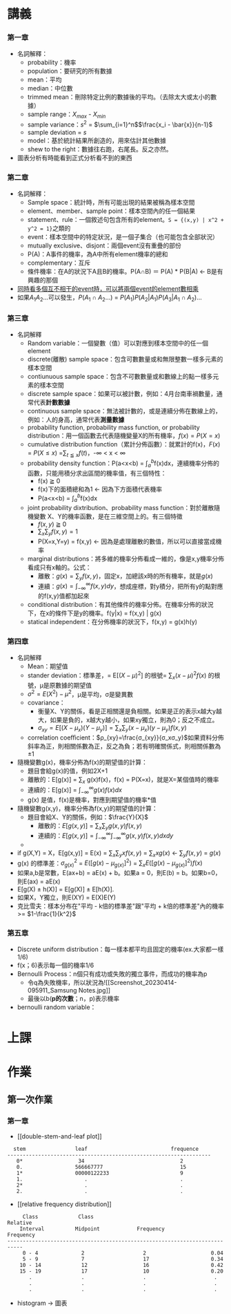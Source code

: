 # 講義
### 第一章
* 名詞解釋：
	* probability：機率
	* population：要研究的所有數據
	* mean：平均
	* median：中位數
	* trimmed mean：刪除特定比例的數據後的平均。（去除太大或太小的數據）
	* sample range：$X_{max}$  - $X_{min}$
	* sample variance：$s^2$ = $\sum_{i=1}^n$$\frac{x_i - \bar{x}}{n-1}$
	* sample deviation = $s$
	* model：基於統計結果所創造的，用來估計其他數據
	* shew to the right：數據往右跑，右尾長。反之亦然。
* 圖表分析有時能看到正式分析看不到的東西
### 第二章
* 名詞解釋：
	* Sample space：統計時，所有可能出現的結果被稱為樣本空間
	* element、member、sample point：樣本空間內的任一個結果
	* statement、rule：一個敘述句包含所有的element。`S = {(x,y) | x^2 + y^2 = 1}`之類的
	* event：樣本空間中的特定狀況，是一個子集合（也可能包含全部狀況）
	* mutually exclusive、disjont：兩個event沒有重疊的部份
	* P(A)：A事件的機率，為A中所有element機率的總和
	* complementary：互斥
	* 條件機率：在A的狀況下A且B的機率。P(A∩B) ＝ P(A) * P(B|A)  <- B是有興趣的那個
* [同時看多個互不相干的event時，可以將兩個event的element數相乘](https://controlc.com/30fb6b0c)
* 如果$A_1$$A_2$...可以發生，$P(A_1∩A_2...)$ = $P(A_1)P(A_2|A_1)P(A_3|A_1∩A_2)...$
### 第三章
* 名詞解釋
	* Random variable：一個變數（值）可以對應到樣本空間中的任一個element
	* discrete(離散) sample space：包含可數數量或和無限整數一樣多元素的樣本空間
	* contiunuous sample space：包含不可數數量或和數線上的點一樣多元素的樣本空間
	* discrete sample space：如果可以被計數，例如：4月台南車禍數量，通常代表**計數數據**
	* continuous sample space：無法被計數的，或是連續分佈在數線上的，例如：人的身高，通常代表**測量數據**
	* probability function, probability mass function, or probability distribution：用一個函數去代表隨機變量X的所有機率，$f(x)=P(X=x)$
	* cumulative distribution function（累計分佈函數）：就累計的f(x)，$F(x)$ = $P (X ≤ x)$ =$\sum_{t≦x}f(t)$，-∞ < x < ∞
	 * probability density function：P(a<x<b) = ∫$_a^b$f(x)dx，連續機率分佈的函數，只能用積分求出區間的機率值，有三個特性：
		 * f(x) ≧ 0
		 * f(x)下的面積總和為1    <- 因為下方面積代表機率
		 * P(a<x<b) = ∫$_a^b$f(x)dx
	 * joint probability dixtribution、probability mass function：對於離散隨機變數 X、Y的機率函數，是在三維空間上的。有三個特徵
		 * $f(x,y)$ ≧ 0
		* $\sum_x\sum_y$$f(x,y)=1$   
		* P(X=x,Y=y) = f(x,y)  <- 因為是處理離散的數值，所以可以直接當成機率
	 * marginal distributions：將多維的機率分佈看成一維的，像是x,y機率分佈看成只有x軸的。公式：
		 * 離散：$g(x) = \sum_{y}{f(x,y)}$，固定x，加總該x時的所有機率，就是$g(x)$
		 * 連續：$g(x) = ∫_{-\infty}^{\infty}f(x,y)dy$，想成座標，對y積分，把所有y的點對應的f(x,y)值都加起來
	 * conditional distribution：有其他條件的機率分佈。在機率分佈的狀況下，在x的條件下是y的機率。f(y|x) = f(x,y) | g(x)
	 * statical independent：在分佈機率的狀況下，f(x,y) = g(x)h(y)
### 第四章
* 名詞解釋
	* Mean：期望值
	* stander deviation：標準差，= E$[(X-μ)^2]$ 的根號= $\sum_{x}(x-μ)^2f(x)$ 的根號，μ是原數據的期望值
	* $σ^2 = E(X^2) − μ^2$，μ是平均，σ是變異數
	* covariance：
		* 衡量X、Y的關係，看是正相關還是負相關。如果是正的表示x越大y越大，如果是負的，x越大y越小，如果xy獨立，則為0；反之不成立。
		* $σ_{xy} = E[(X- μ_x)(Y-μ_y)]=\sum_x\sum_y(x-μ_x)(y-μ_y)f(x,y)$
	 * correlation coeﬃcient：$ρ_{xy}=\frac{σ_{xy}}{σ_xσ_y}$如果資料分佈斜率為正，則相關係數為正，反之為負；若有明確關係式，則相關係數為±1
* 隨機變數g(x)，機率分佈為f(x)的期望值的計算：
	* 題目會給g(x)的值，例如2X+1
	* 離散的：E[g(x)] = $\sum_x$  g(x)f(x)，f(x) = P(X=x)，就是X=某個值時的機率
	* 連續的：E[g(x)] = ∫$_{-\infty}^{\infty}g(x)f(x)dx$
	* g(x) 是值，f(x)是機率，對應到期望值的機率$*$值
* 隨機變數g(x,y)，機率分佈為f(x,y)的期望值的計算：
	* 題目會給X、Y的關係，例如：$\frac{Y}{X}$
        * 離散的：$E[g(x,y)]$ = $\sum_{x}\sum_{y}g(x,y)f(x,y)$
        * 連續的：$E[g(x,y)]=∫_{-\infty}^{\infty}∫_{-\infty}^{\infty}g(x,y)f(x,y)dxdy$
    * 
* if g(X,Y) = X，E[g(x,y)] = E(x) = $\sum_{x}\sum_{y}xf(x,y)$ = $\sum_{x}xg(x)$  $\leftarrow$ $\sum_{y}f(x,y)$ = $g(x)$
* g(x) 的標準差：$σ^{2}_{g(x)}$ = $E([g(x)-μ_{g(x)}]^2)$ = $\sum_{x}E([g(x)-μ_{g(x)}]^2)f(x)$
* 如果a,b是常數，E(ax+b) = aE(x) + b。如果a = 0，則E(b) = b。如果b=0，則E(ax) = aE(x)
* E[g(X) ± h(X)] = E[g(X)] ± E[h(X)].
* 如果X，Y獨立，則E(XY) = E(X)E(Y)
* 克比雪夫：樣本分布在"平均 - k倍的標準差"跟"平均 + k倍的標準差"內的機率 >= $1-\frac{1}{k^2}$ 
### 第五章
* Discrete uniform distribution：每一樣本都平均且固定的機率(ex.大家都一樣1/6)
* f(x；6)表示每一個的機率1/6
* Bernoulli Process：n個只有成功或失敗的獨立事件，而成功的機率為p
	* 令q為失敗機率，所以狀況為![[Screenshot_20230414-095911_Samsung Notes.jpg]]
	* 最後以b(**p的次數**；n，p)表示機率
* bernoulli random variable：




# 上課

# 作業
## 第一次作業
### 第一章
* [[double-stem-and-leaf plot]]
```
  stem                leaf                           frequence
------------------------------------------------------------------
   0*                  34                               2
   0.                 566667777                         15
   1*                 00000122233                       9
   1.                    .                              .
   2*                    .                              .
   2.                    .                              .
```

* [[relative frequency distribution]]
```
     Class             Class                                   Relative
    Interval          Midpoint            Frequency            Frequency
---------------------------------------------------------------------------
     0 - 4              2                   2                     0.04
     5 - 9              7                   17                    0.34
    10 - 14             12                  16                    0.42
    15 - 19             17                  10                    0.20
       .                .                   .                      .
       .                .                   .                      .
       .                .                   .                      .
```
* histogram -> 圖表
